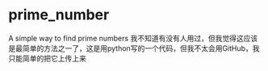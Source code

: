 # prime_number
A simple way to find prime numbers
我不知道有没有人用过，但我觉得这应该是最简单的方法之一了，这是用python写的一个代码，但我不太会用GitHub，我只能简单的把它上传上来
